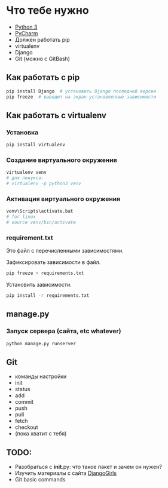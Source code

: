 # Что тебе нужно
- [Python 3](https://www.python.org/)
- [PyCharm](https://www.jetbrains.com/pycharm/)
- Должен работать pip
- virtualenv
- Django
- Git (можно с GitBash)

## Как работать с pip
```bash
pip install Django  # установить Django последней версии
pip freeze  # выводит на экран установленные зависимости
```

## Как работать с virtualenv
### Установка
```bash
pip install virtualenv 
```

### Создание виртуального окружения
```bash
virtualenv venv
# для линукса: 
# virtualenv -p python3 venv
```

### Активация виртуального окружения
```bash
venv\Scripts\activate.bat
# for linux
# source venv/bin/activate
```

### requirement.txt
Это файл с перечисленными зависимостями.

Зафиксировать зависимости в файл.
```bash
pip freeze > requirements.txt
```

Установить зависимости.
```bash
pip install -r requirements.txt
```

## manage.py
### Запуск сервера (сайта, etc whatever)
```bash
python manage.py runserver
```

## Git
- команды настройки
- init
- status
- add
- commit
- push
- pull
- fetch
- checkout 
- (пока хватит с тебя)

## TODO:
- Разобраться с __init__.py: что такое пакет и зачем он нужен?
- Изучить материалы с сайта [DjangoGirls](https://tutorial.djangogirls.org/ru/)
- Git basic commands